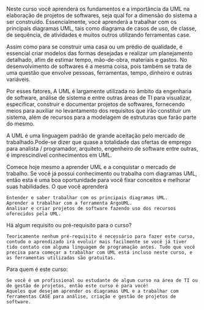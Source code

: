 Neste curso você aprenderá os fundamentos e a importância da UML na elaboração de projetos de softwares, seja qual for a dimensão do sistema a ser construído. Essencialmente, você aprenderá a trabalhar com os principais diagramas UML, tais como diagrama de casos de uso, de classe, de sequência, de atividades e muitos outros utilizando ferramentas case.

Assim como para se construir uma casa ou um prédio de qualidade, é essencial criar modelos das formas desejadas e realizar um planejamento detalhado, afim de estimar tempo, mão-de-obra, materiais e gastos. No desenvolvimento de softwares é a mesma coisa, pois também se trata de uma questão que envolve pessoas, ferramentas, tempo, dinheiro e outras variáveis.     

Por esses fatores, A UML é largamente utilizada no âmbito da engenharia de software, análise de sistema e entre outras áreas de TI para visualizar, especificar, construir e documentar projetos de softwares, fornecendo meios para auxiliar no levantamento dos requisitos que irão constituir um sistema, além de recursos para a modelagem de estruturas que farão parte do mesmo.   

A UML é uma linguagem padrão de grande aceitação pelo mercado de trabalhado.Pode-se dizer que quase a totalidade das ofertas de emprego para analista / programador, arquiteto, engenheiro de software entre outras, é imprescindível conhecimentos em UML.   

Comece hoje mesmo a aprender UML e a conquistar o mercado de trabalho. Se você já possui conhecimento ou trabalha com diagramas UML, então esta é uma boa oportunidade para você fixar conceitos e melhorar suas habilidades.
O que você aprenderá

    Entender e saber trabalhar com os principais diagramas UML.
    Aprender a trabalhar com a ferramenta ArgoUML.
    Analisar e criar projetos de software fazendo uso dos recursos oferecidos pela UML.

Há algum requisito ou pré-requisito para o curso?

    Teoricamente nenhum pré-requisito é necessário para fazer este curso, contudo o aprendizado irá evoluir mais facilmente se você já tiver tido contato com alguma linguagem de programação antes. Tudo que você precisa para começar a trabalhar com UML está incluso neste curso, e as ferramentas utilizadas são gratuitas.

Para quem é este curso:

    Se você é um profissional ou estudante de algum curso na área de TI ou de gestão de projetos, então este curso é para você!
    Aqueles que desejam aprender os diagramas UML e a trabalhar com ferramentas CASE para análise, criação e gestão de projetos de software.
